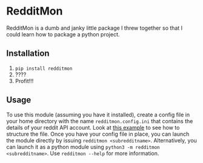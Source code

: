 # RedditMon

RedditMon is a dumb and janky little package I threw together so that I could learn how to package a python project.

## Installation

1. `pip install redditmon`
1. ????
1. Profit!!!

## Usage

To use this module (assuming you have it installed), create a config file in your home directory with the name `redditmon.config.ini` that contains the details of your reddit API account. Look at [this example](example_redditmon.config.ini) to see how to structure the file. Once you have your config file in place, you can launch the module directly by issuing `redditmon <subredditname>`. Alternatively, you can launch it as a python module using `python3 -m redditmon <subredditname>`. Use `redditmon --help` for more information.

